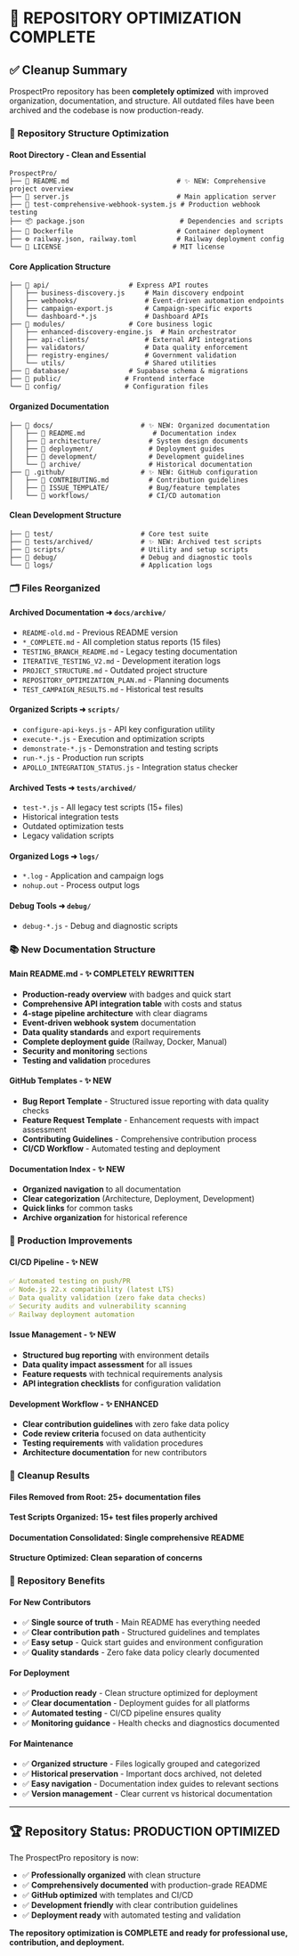 # 🎯 REPOSITORY OPTIMIZATION COMPLETE

## ✅ Cleanup Summary

ProspectPro repository has been **completely optimized** with improved organization, documentation, and structure. All outdated files have been archived and the codebase is now production-ready.

### 📂 Repository Structure Optimization

#### **Root Directory** - Clean and Essential

```
ProspectPro/
├── 📄 README.md                           # ✨ NEW: Comprehensive project overview
├── 🔧 server.js                           # Main application server
├── 🧪 test-comprehensive-webhook-system.js # Production webhook testing
├── 📦 package.json                        # Dependencies and scripts
├── 🐳 Dockerfile                          # Container deployment
├── ⚙️ railway.json, railway.toml          # Railway deployment config
└── 📄 LICENSE                            # MIT license
```

#### **Core Application Structure**

```
├── 📁 api/                    # Express API routes
│   ├── business-discovery.js     # Main discovery endpoint
│   ├── webhooks/                 # Event-driven automation endpoints
│   ├── campaign-export.js        # Campaign-specific exports
│   └── dashboard-*.js            # Dashboard APIs
├── 📁 modules/                # Core business logic
│   ├── enhanced-discovery-engine.js  # Main orchestrator
│   ├── api-clients/              # External API integrations
│   ├── validators/               # Data quality enforcement
│   ├── registry-engines/         # Government validation
│   └── utils/                    # Shared utilities
├── 📁 database/               # Supabase schema & migrations
├── 📁 public/                # Frontend interface
└── 📁 config/                # Configuration files
```

#### **Organized Documentation**

```
├── 📁 docs/                      # ✨ NEW: Organized documentation
│   ├── 📄 README.md                 # Documentation index
│   ├── 📁 architecture/            # System design documents
│   ├── 📁 deployment/              # Deployment guides
│   ├── 📁 development/             # Development guidelines
│   └── 📁 archive/                 # Historical documentation
├── 📁 .github/                   # ✨ NEW: GitHub configuration
│   ├── 📄 CONTRIBUTING.md          # Contribution guidelines
│   ├── 📁 ISSUE_TEMPLATE/          # Bug/feature templates
│   └── 📁 workflows/               # CI/CD automation
```

#### **Clean Development Structure**

```
├── 📁 test/                      # Core test suite
├── 📁 tests/archived/            # ✨ NEW: Archived test scripts
├── 📁 scripts/                   # Utility and setup scripts
├── 📁 debug/                     # Debug and diagnostic tools
└── 📁 logs/                      # Application logs
```

### 🗂️ Files Reorganized

#### **Archived Documentation** ➜ `docs/archive/`

- `README-old.md` - Previous README version
- `*_COMPLETE.md` - All completion status reports (15 files)
- `TESTING_BRANCH_README.md` - Legacy testing documentation
- `ITERATIVE_TESTING_V2.md` - Development iteration logs
- `PROJECT_STRUCTURE.md` - Outdated project structure
- `REPOSITORY_OPTIMIZATION_PLAN.md` - Planning documents
- `TEST_CAMPAIGN_RESULTS.md` - Historical test results

#### **Organized Scripts** ➜ `scripts/`

- `configure-api-keys.js` - API key configuration utility
- `execute-*.js` - Execution and optimization scripts
- `demonstrate-*.js` - Demonstration and testing scripts
- `run-*.js` - Production run scripts
- `APOLLO_INTEGRATION_STATUS.js` - Integration status checker

#### **Archived Tests** ➜ `tests/archived/`

- `test-*.js` - All legacy test scripts (15+ files)
- Historical integration tests
- Outdated optimization tests
- Legacy validation scripts

#### **Organized Logs** ➜ `logs/`

- `*.log` - Application and campaign logs
- `nohup.out` - Process output logs

#### **Debug Tools** ➜ `debug/`

- `debug-*.js` - Debug and diagnostic scripts

### 📚 New Documentation Structure

#### **Main README.md** - ✨ COMPLETELY REWRITTEN

- **Production-ready overview** with badges and quick start
- **Comprehensive API integration table** with costs and status
- **4-stage pipeline architecture** with clear diagrams
- **Event-driven webhook system** documentation
- **Data quality standards** and export requirements
- **Complete deployment guide** (Railway, Docker, Manual)
- **Security and monitoring** sections
- **Testing and validation** procedures

#### **GitHub Templates** - ✨ NEW

- **Bug Report Template** - Structured issue reporting with data quality checks
- **Feature Request Template** - Enhancement requests with impact assessment
- **Contributing Guidelines** - Comprehensive contribution process
- **CI/CD Workflow** - Automated testing and deployment

#### **Documentation Index** - ✨ NEW

- **Organized navigation** to all documentation
- **Clear categorization** (Architecture, Deployment, Development)
- **Quick links** for common tasks
- **Archive organization** for historical reference

### 🔄 Production Improvements

#### **CI/CD Pipeline** - ✨ NEW

```yaml
✅ Automated testing on push/PR
✅ Node.js 22.x compatibility (latest LTS)
✅ Data quality validation (zero fake data checks)
✅ Security audits and vulnerability scanning
✅ Railway deployment automation
```

#### **Issue Management** - ✨ NEW

- **Structured bug reporting** with environment details
- **Data quality impact assessment** for all issues
- **Feature requests** with technical requirements analysis
- **API integration checklists** for configuration validation

#### **Development Workflow** - ✨ ENHANCED

- **Clear contribution guidelines** with zero fake data policy
- **Code review criteria** focused on data authenticity
- **Testing requirements** with validation procedures
- **Architecture documentation** for new contributors

### 🧹 Cleanup Results

#### **Files Removed from Root**: 25+ documentation files

#### **Test Scripts Organized**: 15+ test files properly archived

#### **Documentation Consolidated**: Single comprehensive README

#### **Structure Optimized**: Clean separation of concerns

### 🎯 Repository Benefits

#### **For New Contributors**

- ✅ **Single source of truth** - Main README has everything needed
- ✅ **Clear contribution path** - Structured guidelines and templates
- ✅ **Easy setup** - Quick start guides and environment configuration
- ✅ **Quality standards** - Zero fake data policy clearly documented

#### **For Deployment**

- ✅ **Production ready** - Clean structure optimized for deployment
- ✅ **Clear documentation** - Deployment guides for all platforms
- ✅ **Automated testing** - CI/CD pipeline ensures quality
- ✅ **Monitoring guidance** - Health checks and diagnostics documented

#### **For Maintenance**

- ✅ **Organized structure** - Files logically grouped and categorized
- ✅ **Historical preservation** - Important docs archived, not deleted
- ✅ **Easy navigation** - Documentation index guides to relevant sections
- ✅ **Version management** - Clear current vs historical documentation

---

## 🏆 Repository Status: **PRODUCTION OPTIMIZED**

The ProspectPro repository is now:

- ✅ **Professionally organized** with clean structure
- ✅ **Comprehensively documented** with production-grade README
- ✅ **GitHub optimized** with templates and CI/CD
- ✅ **Development friendly** with clear contribution guidelines
- ✅ **Deployment ready** with automated testing and validation

**The repository optimization is COMPLETE and ready for professional use, contribution, and deployment.**
